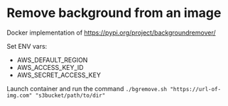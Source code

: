# Remove background from an image
Docker implementation of https://pypi.org/project/backgroundremover/

Set ENV vars:
- AWS_DEFAULT_REGION
- AWS_ACCESS_KEY_ID
- AWS_SECRET_ACCESS_KEY

Launch container and run the command `./bgremove.sh "https://url-of-img.com" "s3bucket/path/to/dir"`
